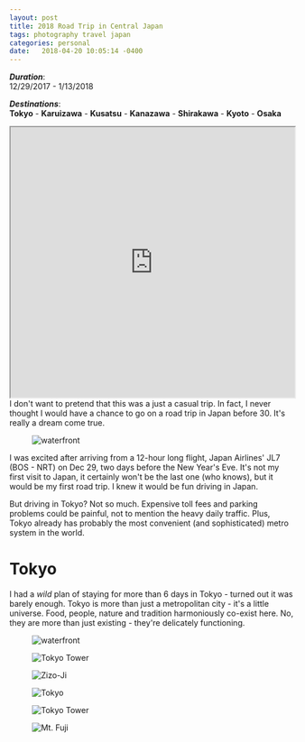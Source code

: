 ```yaml
---
layout: post
title: 2018 Road Trip in Central Japan
tags: photography travel japan
categories: personal
date:   2018-04-20 10:05:14 -0400
---
```


___Duration___: <br>
12/29/2017 - 1/13/2018

___Destinations___: <br>
__Tokyo__ -
__Karuizawa__ -
__Kusatsu__ -
__Kanazawa__ -
__Shirakawa__ -
__Kyoto__ - __Osaka__

<iframe src="https://www.google.com/maps/d/embed?mid=1v1hOEYUqEVo-Jsdm-3rQEy0PTak&hl=en" width="100%" height="480"></iframe>
<br>
I don't want to pretend that this was a just a casual trip. In fact, I never thought I would have a chance to
 go on a road trip in Japan before 30. It's really a dream come true.

<figure>
 <img alt="waterfront" src="{{ site.baseurl }}/public/images/japan2018/tt0.jpg" />  
</figure>

I was excited after arriving from a 12-hour long flight, Japan Airlines' JL7 (BOS - NRT) on Dec 29, two days before the New Year's Eve. 
It's not my first visit to Japan, it certainly won't be the last one (who knows), but it would be my first road trip. I knew it would be fun driving in Japan.

But driving in Tokyo? Not so much. Expensive toll fees and parking problems could be painful, not to mention the heavy daily traffic.
 Plus, Tokyo already has probably the most convenient (and sophisticated) metro system in the world.


# Tokyo

I had a _wild_ plan of staying for more than 6 days in Tokyo - turned out it was barely enough.
 Tokyo is more than just a metropolitan city - it's a little universe. Food, people, nature and tradition harmoniously
  co-exist here. No, they are more than just existing - they're delicately functioning.


<figure>
 <img alt="waterfront" src="{{ site.baseurl }}/public/images/japan2018/tk00.jpg" />  
</figure>

<figure class="inline">
 <img class="vertical-long-img" alt="Tokyo Tower" src="{{ site.baseurl }}/public/images/japan2018/tt1.jpg" />  
</figure>
<figure class="inline">
 <img class="vertical-long-img" alt="Zizo-Ji" src="{{ site.baseurl }}/public/images/japan2018/zz1.jpg" />  
</figure> 
<figure class="inline">
 <img class="vertical-long-img" alt="Tokyo" src="{{ site.baseurl }}/public/images/japan2018/tk1.jpg" />  
</figure>
<figure class="inline">
 <img class="vertical-long-img" alt="Tokyo Tower" src="{{ site.baseurl }}/public/images/japan2018/tt2.jpg" />  
</figure>

<figure>
 <img alt="Mt. Fuji" src="{{ site.baseurl }}/public/images/japan2018/fuji1.jpg" />  
</figure>
